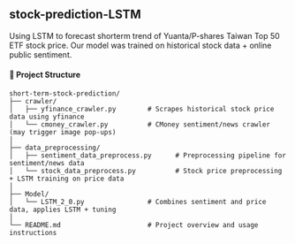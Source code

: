 ## stock-prediction-LSTM

Using LSTM to forecast shorterm trend of Yuanta/P-shares Taiwan Top 50 ETF stock price. Our model was trained on historical stock data + online public sentiment.


#### 📁 Project Structure

```
short-term-stock-prediction/
├── crawler/                          
│   ├── yfinance_crawler.py        # Scrapes historical stock price data using yfinance
│   └── cmoney_crawler.py          # CMoney sentiment/news crawler (may trigger image pop-ups)
│
├── data_preprocessing/
│   ├── sentiment_data_preprocess.py      # Preprocessing pipeline for sentiment/news data
│   └── stock_data_preprocess.py          # Stock price preprocessing + LSTM training on price data
│
├── Model/
│   └── LSTM_2_0.py                # Combines sentiment and price data, applies LSTM + tuning
│
└── README.md                      # Project overview and usage instructions
```
